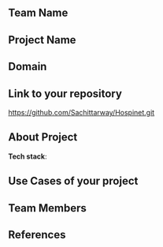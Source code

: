 ## Team Name 
## Project Name


## Domain



## Link to your repository
https://github.com/Sachittarway/Hospinet.git


## About Project








**Tech stack**:

 

## Use Cases of your project


## Team Members


## References
